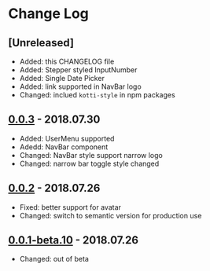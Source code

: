 # Change Log

## [Unreleased]

- Added: this CHANGELOG file
- Added: Stepper styled InputNumber
- Added: Single Date Picker
- Added: link supported in NavBar logo
- Changed: inclued `kotti-style` in npm packages

## [0.0.3] - 2018.07.30

- Added: UserMenu supported
- Adedd: NavBar component
- Changed: NavBar style support narrow logo
- Changed: narrow bar toggle style changed

## [0.0.2] - 2018.07.26

- Fixed: better support for avatar
- Changed: switch to semantic version for production use

## [0.0.1-beta.10] - 2018.07.26

- Changed: out of beta

[0.0.3]: https://unpkg.com/@3yourmind/kotti-ui@0.0.3
[0.0.2]: https://unpkg.com/@3yourmind/kotti-ui@0.0.2
[0.0.1-beta.10]: https://unpkg.com/@3yourmind/kotti-ui@0.0.1-beta.10
